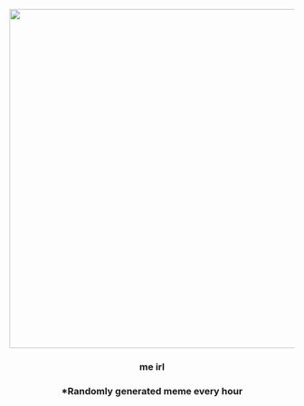 <p align="center">
        <img src="https://i.redd.it/1mcyl4vlj8h91.jpg" width="600" height="600">
        </p>
        <h3 align="center">me irl</h3>
        <h3 align="center">*Randomly generated meme every hour</h3>
    